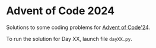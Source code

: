 # Advent of Code 2024

Solutions to some coding problems for [Advent of Code'24](https://adventofcode.com/2024).

To run the solution for Day XX, launch file `dayXX.py`.

